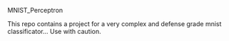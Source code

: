 MNIST_Perceptron

This repo contains a project for a very complex and defense grade mnist classificator... Use with caution.